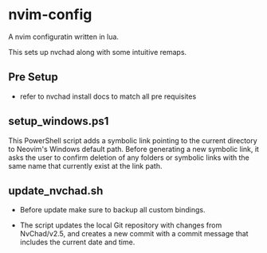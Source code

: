 # nvim-config

A nvim configuratin written in lua.

This sets up nvchad along with some intuitive remaps.

## Pre Setup

- refer to nvchad install docs to match all pre requisites

## setup_windows.ps1

This PowerShell script adds a symbolic link pointing to the current directory to Neovim's Windows default path. Before generating a new symbolic link, it asks the user to confirm deletion of any folders or symbolic links with the same name that currently exist at the link path.

## update_nvchad.sh

- Before update make sure to backup all custom bindings.

- The script updates the local Git repository with changes from NvChad/v2.5, and creates a new commit with a commit message that includes the current date and time.
